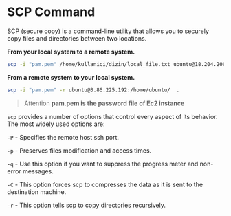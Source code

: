 # SCP Command
SCP (secure copy) is a command-line utility that allows you to securely copy files and directories between two locations.


**From your local system to a remote system.**
```bash
scp -i "pam.pem" /home/kullanici/dizin/local_file.txt ubuntu@18.204.206.157:/home/ubuntu/
```
**From a remote system to your local system.**
```bash
scp -i "pam.pem" -r ubuntu@3.86.225.192:/home/ubuntu/  .
```

>Attention 
**pam.pem is the password file of Ec2 instance**

``scp`` provides a number of options that control every aspect of its behavior. The most widely used options are:

``-P`` - Specifies the remote host ssh port.

``-p`` - Preserves files modification and access times.

``-q`` - Use this option if you want to suppress the progress meter and non-error messages.

``-C`` - This option forces scp to compresses the data as it is sent to the destination machine.

``-r`` - This option tells scp to copy directories recursively.

